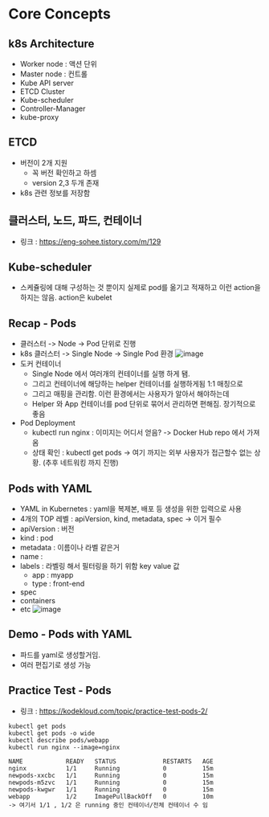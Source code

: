 # Core Concepts


## k8s Architecture
- Worker node : 액션 단위
- Master node : 컨트롤
- Kube API server
- ETCD Cluster
- Kube-scheduler
- Controller-Manager
- kube-proxy


## ETCD
- 버전이 2개 지원
    - 꼭 버전 확인하고 하셈
    - version 2,3 두개 존재
- k8s 관련 정보를 저장함

## 클러스터, 노드, 파드, 컨테이너
- 링크 : https://eng-sohee.tistory.com/m/129

## Kube-scheduler
- 스케쥴링에 대해 구성하는 것 뿐이지 실제로 pod를 옮기고 적재하고 이런 action을 하지는 않음. action은 kubelet

## Recap - Pods
- 클러스터 -> Node -> Pod 단위로 진행
- k8s 클러스터 -> Single Node -> Single Pod 환경
![image](https://github.com/rlarudgkswkd/CKA_study/assets/48428850/fd2e74ca-fba0-43b1-b2b3-c25d2dc9d875)
- 도커 컨테이너
    - Single Node 에서 여러개의 컨테이너를 실행 하게 됌.
    - 그리고 컨테이너에 해당하는 helper 컨테이너를 실행하게됨 1:1 매칭으로
    - 그리고 매핑을 관리함. 이런 환경에서는 사용자가 알아서 해야하는데
    - Helper 와 App 컨테이너를 pod 단위로 묶어서 관리하면 편해짐. 장기적으로 좋음
- Pod Deployment
    - kubectl run nginx : 이미지는 어디서 얻음? -> Docker Hub repo 에서 가져옴
    - 상태 확인 : kubectl get pods -> 여기 까지는 외부 사용자가 접근할수 없는 상황. (추후 네트워킹 까지 진행)
 
## Pods with YAML
- YAML in Kubernetes : yaml을 복제본, 배포 등 생성을 위한 입력으로 사용
- 4개의 TOP 레벨 : apiVersion, kind, metadata, spec -> 이거 필수
- apiVersion : 버전
- kind : pod
- metadata : 이름이나 라벨 같은거
 - name  :
 - labels : 라벨링 해서 필터링을 하기 위함 key value 값
    - app : myapp
    - type : front-end
- spec
 - containers
 - etc 
![image](https://github.com/rlarudgkswkd/CKA_study/assets/48428850/80434e58-22d0-4c09-951f-e196407b938b)

## Demo - Pods with YAML
- 파드를 yaml로 생성할거임.
- 여러 편집기로 생성 가능

## Practice Test - Pods
- 링크 : https://kodekloud.com/topic/practice-test-pods-2/
```
kubectl get pods
kubectl get pods -o wide
kubectl describe pods/webapp
kubectl run nginx --image=nginx

NAME            READY   STATUS             RESTARTS   AGE
nginx           1/1     Running            0          15m
newpods-xxcbc   1/1     Running            0          15m
newpods-m5zvc   1/1     Running            0          15m
newpods-kwgwr   1/1     Running            0          15m
webapp          1/2     ImagePullBackOff   0          10m
-> 여기서 1/1 , 1/2 은 running 중인 컨테이너/전체 컨테이너 수 임
```



